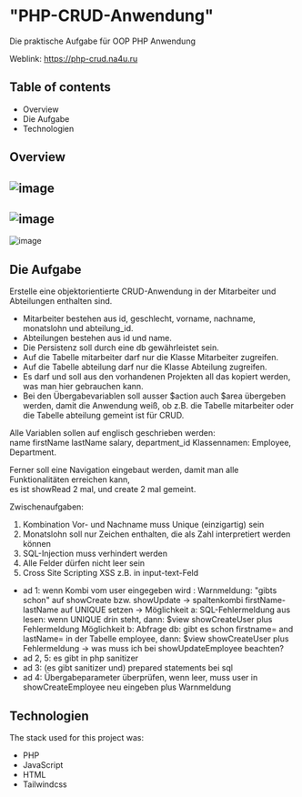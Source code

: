 # "PHP-CRUD-Anwendung"
Die praktische Aufgabe für OOP PHP Anwendung

Weblink: https://php-crud.na4u.ru

## Table of contents
- Overview
- Die Aufgabe
- Technologien

## Overview
![image](https://user-images.githubusercontent.com/57729597/216296368-409ffec0-909d-4d61-b041-472d55306edf.png)
------
![image](https://user-images.githubusercontent.com/57729597/216296787-cf9c8185-0664-4fdd-8c2d-f9b5e54134e5.png)
------
![image](https://user-images.githubusercontent.com/57729597/216297007-e2659101-4306-4a32-89c2-be93400fa9b2.png)
## Die Aufgabe

Erstelle eine objektorientierte CRUD-Anwendung in der Mitarbeiter und Abteilungen enthalten sind.  
- Mitarbeiter bestehen aus id, geschlecht, vorname, nachname, monatslohn und abteilung_id.  
- Abteilungen bestehen aus id und name.  
- Die Persistenz soll durch eine db gewährleistet sein.  
- Auf die Tabelle mitarbeiter darf nur die Klasse Mitarbeiter zugreifen.  
- Auf die Tabelle abteilung darf nur die Klasse Abteilung zugreifen.  
- Es darf und soll aus den vorhandenen Projekten all das kopiert werden, was man hier gebrauchen kann.  
- Bei den Übergabevariablen soll ausser $action auch $area übergeben werden, damit die Anwendung weiß,  ob z.B. die Tabelle mitarbeiter oder die Tabelle abteilung gemeint ist für CRUD.    
  
Alle Variablen sollen auf englisch geschrieben werden:  
name firstName lastName salary, department_id Klassennamen: Employee, Department.  

Ferner soll eine Navigation eingebaut werden, damit man alle Funktionalitäten erreichen kann,  
es ist showRead 2 mal, und create 2 mal gemeint.

Zwischenaufgaben:
1. Kombination Vor- und Nachname muss Unique (einzigartig) sein
2. Monatslohn soll nur Zeichen enthalten, die als Zahl interpretiert werden können
3. SQL-Injection muss verhindert werden
4. Alle Felder dürfen nicht leer sein
5. Cross Site Scripting XSS z.B. <script>alert('123'); </script> in input-text-Feld

- ad 1: wenn Kombi vom user eingegeben wird : Warnmeldung: "gibts schon" auf showCreate bzw. showUpdate
        -> spaltenkombi firstName-lastName auf UNIQUE setzen
        -> Möglichkeit a: SQL-Fehlermeldung aus lesen: wenn UNIQUE drin steht, dann: $view showCreateUser
            plus Fehlermeldung
           Möglichkeit b: Abfrage db: gibt es schon firstname= and lastName= in der Tabelle employee,
           dann: $view showCreateUser plus Fehlermeldung
        -> was muss ich bei showUpdateEmployee beachten?
- ad 2, 5: es gibt in php sanitizer
- ad 3: (es gibt sanitizer und) prepared statements bei sql
- ad 4: Übergabeparameter überprüfen, wenn leer, muss user in showCreateEmployee neu eingeben plus Warnmeldung

## Technologien
The stack used for this project was:
- PHP
- JavaScript
- HTML
- Tailwindcss
